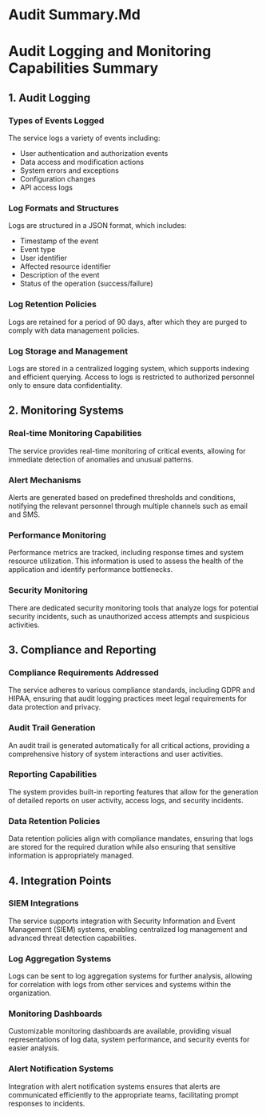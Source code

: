 # Audit Summary.Md

# Audit Logging and Monitoring Capabilities Summary

## 1. Audit Logging

### Types of Events Logged
The service logs a variety of events including:
- User authentication and authorization events
- Data access and modification actions
- System errors and exceptions
- Configuration changes
- API access logs

### Log Formats and Structures
Logs are structured in a JSON format, which includes:
- Timestamp of the event
- Event type
- User identifier
- Affected resource identifier
- Description of the event
- Status of the operation (success/failure)

### Log Retention Policies
Logs are retained for a period of 90 days, after which they are purged to comply with data management policies. 

### Log Storage and Management
Logs are stored in a centralized logging system, which supports indexing and efficient querying. Access to logs is restricted to authorized personnel only to ensure data confidentiality.

## 2. Monitoring Systems

### Real-time Monitoring Capabilities
The service provides real-time monitoring of critical events, allowing for immediate detection of anomalies and unusual patterns.

### Alert Mechanisms
Alerts are generated based on predefined thresholds and conditions, notifying the relevant personnel through multiple channels such as email and SMS.

### Performance Monitoring
Performance metrics are tracked, including response times and system resource utilization. This information is used to assess the health of the application and identify performance bottlenecks.

### Security Monitoring
There are dedicated security monitoring tools that analyze logs for potential security incidents, such as unauthorized access attempts and suspicious activities.

## 3. Compliance and Reporting

### Compliance Requirements Addressed
The service adheres to various compliance standards, including GDPR and HIPAA, ensuring that audit logging practices meet legal requirements for data protection and privacy.

### Audit Trail Generation
An audit trail is generated automatically for all critical actions, providing a comprehensive history of system interactions and user activities.

### Reporting Capabilities
The system provides built-in reporting features that allow for the generation of detailed reports on user activity, access logs, and security incidents.

### Data Retention Policies
Data retention policies align with compliance mandates, ensuring that logs are stored for the required duration while also ensuring that sensitive information is appropriately managed.

## 4. Integration Points

### SIEM Integrations
The service supports integration with Security Information and Event Management (SIEM) systems, enabling centralized log management and advanced threat detection capabilities.

### Log Aggregation Systems
Logs can be sent to log aggregation systems for further analysis, allowing for correlation with logs from other services and systems within the organization.

### Monitoring Dashboards
Customizable monitoring dashboards are available, providing visual representations of log data, system performance, and security events for easier analysis.

### Alert Notification Systems
Integration with alert notification systems ensures that alerts are communicated efficiently to the appropriate teams, facilitating prompt responses to incidents.